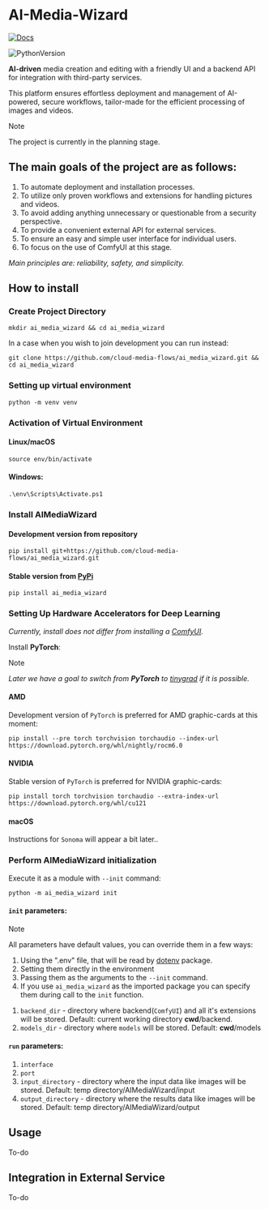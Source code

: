 # AI-Media-Wizard

[![Docs](https://github.com/cloud-media-flows/AI_Media_Wizard/actions/workflows/docs.yml/badge.svg)](https://cloud-media-flows.github.io/AI_Media_Wizard/)

![PythonVersion](https://img.shields.io/badge/python-3.10%20%7C%203.11%20%7C%203.12-blue)

**AI-driven** media creation and editing with a friendly UI and a backend API for integration with third-party services.

This platform ensures effortless deployment and management of AI-powered, secure workflows, tailor-made for the efficient processing of images and videos.

> [!NOTE]
> The project is currently in the planning stage.

## The main goals of the project are as follows:

1. To automate deployment and installation processes.
2. To utilize only proven workflows and extensions for handling pictures and videos.
3. To avoid adding anything unnecessary or questionable from a security perspective.
4. To provide a convenient external API for external services.
5. To ensure an easy and simple user interface for individual users.
6. To focus on the use of ComfyUI at this stage.

*Main principles are: reliability, safety, and simplicity.*

## How to install

### Create Project Directory

```console
mkdir ai_media_wizard && cd ai_media_wizard
```

In a case when you wish to join development you can run instead:

```console
git clone https://github.com/cloud-media-flows/ai_media_wizard.git && cd ai_media_wizard
```

### Setting up virtual environment

```console
python -m venv venv
```

### Activation of Virtual Environment

#### Linux/macOS

```console
source env/bin/activate
```

#### Windows:

```console
.\env\Scripts\Activate.ps1
```

### Install **AIMediaWizard**

#### Development version from repository

```console
pip install git+https://github.com/cloud-media-flows/ai_media_wizard.git
```

#### Stable version from [PyPi](https://pypi.org/project/AIMediaWizard/)

```console
pip install ai_media_wizard
```

### Setting Up Hardware Accelerators for Deep Learning

*Currently, install does not differ from installing a [ComfyUI](https://github.com/comfyanonymous/ComfyUI?tab=readme-ov-file#manual-install-windows-linux).*

Install **PyTorch**:

> [!NOTE]
> *Later we have a goal to switch from **PyTorch** to [tinygrad](https://github.com/tinygrad/tinygrad) if it is possible.*

#### AMD

Development version of `PyTorch` is preferred for AMD graphic-cards at this moment:

```console
pip install --pre torch torchvision torchaudio --index-url https://download.pytorch.org/whl/nightly/rocm6.0
```

#### NVIDIA

Stable version of `PyTorch` is preferred for NVIDIA graphic-cards:

```console
pip install torch torchvision torchaudio --extra-index-url https://download.pytorch.org/whl/cu121
```

#### macOS

Instructions for `Sonoma` will appear a bit later..

### Perform **AIMediaWizard** initialization

Execute it as a module with ``--init`` command:

```console
python -m ai_media_wizard init
```

#### `init` parameters:

> [!NOTE]
> All parameters have default values, you can override them in a few ways:
>
> 1. Using the ".env" file, that will be read by [dotenv](https://pypi.org/project/python-dotenv/) package.
> 2. Setting them directly in the environment
> 3. Passing them as the arguments to the `--init` command.
> 4. If you use `ai_media_wizard` as the imported package you can specify them during call to the `init` function.

1. `backend_dir` - directory where backend(`ComfyUI`) and all it's extensions will be stored. Default: current working directory **cwd**/backend.
2. `models_dir` - directory where `models` will be stored. Default: **cwd**/models

#### `run` parameters:

1. `interface`
2. `port`
3. `input_directory` - directory where the input data like images will be stored. Default: temp directory/AIMediaWizard/input
4. `output_directory` - directory where the results data like images will be stored. Default: temp directory/AIMediaWizard/output

## Usage

To-do

## Integration in External Service

To-do
